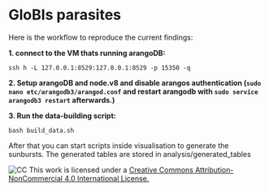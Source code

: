 # GloBIs parasites

Here is the workflow to reproduce the current findings:

**1. connect to the VM thats running arangoDB:**
```
ssh h -L 127.0.0.1:8529:127.0.0.1:8529 -p 15350 -q
```
**2. Setup arangoDB and node.v8 and disable arangos authentication (`sudo nano etc/arangodb3/arangod.conf` and restart arangodb with `sudo service arangodb3 restart` afterwards.)**

**3. Run the data-building script:**
```
bash build_data.sh
```

After that you can start scripts inside visualisation to generate the sunbursts. The generated tables are stored in analysis/generated_tables



![CC](https://i.creativecommons.org/l/by-nc/4.0/88x31.png)
This work is licensed under a [Creative Commons Attribution-NonCommercial 4.0 International License.](http://creativecommons.org/licenses/by-nc/4.0/)